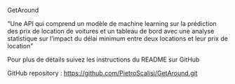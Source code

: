 GetAround

"Une API qui comprend un modèle de machine learning sur la prédiction des prix de location de voitures et un tableau de bord avec une analyse statistique sur l’impact du délai minimum entre deux locations et leur prix de location"

Pour plus de détails suivez les instructions du README sur GitHub

GitHub repository :
https://github.com/PietroScalisi/GetAround.git